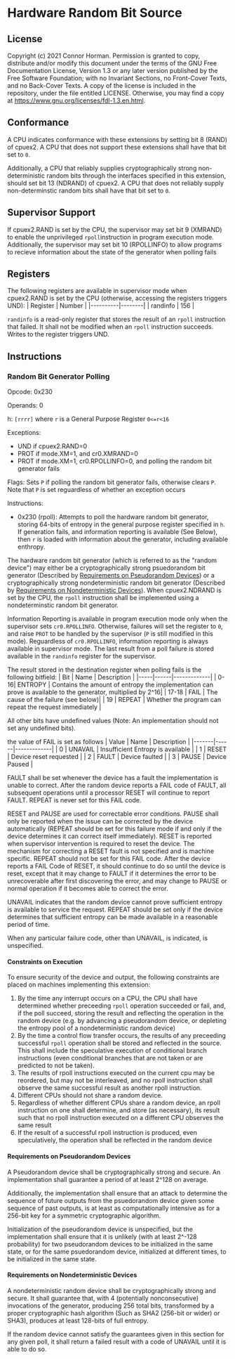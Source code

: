 # Hardware Random Bit Source

## License

Copyright (c)  2021  Connor Horman.
Permission is granted to copy, distribute and/or modify this document
under the terms of the GNU Free Documentation License, Version 1.3
or any later version published by the Free Software Foundation;
with no Invariant Sections, no Front-Cover Texts, and no Back-Cover Texts.
A copy of the license is included in the repository, under the file entitled LICENSE. Otherwise, you may find a copy at <https://www.gnu.org/licenses/fdl-1.3.en.html>.

## Conformance

A CPU indicates conformance with these extensions by setting bit 8 (RAND) of cpuex2. A CPU that does not support these extensions shall have that bit set to `0`.

Additionally, a CPU that reliably supplies cryptographically strong non-deterministic random bits through the interfaces specified in this extension, should set bit 13 (NDRAND) of cpuex2. A CPU that does not reliably supply non-determinstic random bits shall have that bit set to `0`.

## Supervisor Support

If cpuex2.RAND is set by the CPU, the supervisor may set bit 9 (XMRAND) to enable the unprivileged `rpoll`instruction in program execution mode. 
Additionally, the supervisor may set bit 10 (RPOLLINFO) to allow programs to recieve information about the state of the generator when polling fails

## Registers

The following registers are available in supervisor mode when cpuex2.RAND is set by the CPU (otherwise, accessing the registers triggers UND):
| Register | Number |
|----------|--------|
| randinfo | 156    |

`randinfo` is a read-only register that stores the result of an `rpoll` instruction that failed. It shall not be modified when an `rpoll` instruction succeeds. Writes to the register triggers UND.


## Instructions

### Random Bit Generator Polling

Opcode: 0x230

Operands: 0

h: `[rrrr]` where `r` is a General Purpose Register `0<=r<16`

Exceptions:
- UND if cpuex2.RAND=0
- PROT if mode.XM=1, and cr0.XMRAND=0
- PROT if mode.XM=1, cr0.RPOLLINFO=0, and polling the random bit generator fails

Flags: Sets `P` if polling the random bit generator fails, otherwise clears `P`. Note that `P` is set reguardless of whether an exception occurs

Instructions:
- 0x230 (rpoll): Attempts to poll the hardware random bit generator, storing 64-bits of entropy in the general purpose register specified in `h`. If generation fails, and information reporting is available (See Below), then `r` is loaded with information about the generator, including available enthropy.

The hardware random bit generator (which is referred to as the "random device") may either be a cryptographically strong psuedorandom bit generator (Described by [Requirements on Pseudorandom Devices](#requirements-on-pseudorandom-devices)) or a cryptographically strong nondeterministic random bit generator (Described by [Requirements on Nondeterministic Devices](#requirements-on-nondetermistic-devices)). 
When cpuex2.NDRAND is set by the CPU, the `rpoll` instruction shall be implemented using a nondeterminstic random bit generator.

Information Reporting is available in program execution mode only when the supervisor sets `cr0.RPOLLINFO`. Otherwise, failures will set the register to `0`, and raise `PROT` to be handled by the supervisor (`P` is still modified in this mode). Reguardless of `cr0.RPOLLINFO`, information reporting is always available in supervisor mode. The last result from a poll failure is stored available in the `randinfo` register for the supervisor.


The result stored in the destination register when polling fails is the following bitfield:
| Bit | Name | Description |
|-----|------|-------------|
| 0-16| ENTROPY | Contains the amount of entropy the implementation can prove is available to the generator, multiplied by 2^16|
| 17-18 | FAIL | The cause of the failure (see below)|
| 19 | REPEAT | Whether the program can repeat the request immediately |

All other bits have undefined values (Note: An implementation should not set any undefined bits).

the value of FAIL is set as follows
| Value | Name | Description |
|-------|------|-------------|
| 0     | UNAVAIL | Insufficient Entropy is available |
| 1     | RESET   | Device reset requested |
| 2     | FAULT   | Device faulted |
| 3     | PAUSE   | Device Paused |

FAULT shall be set whenever the device has a fault the implementation is unable to correct. After the random device reports a FAIL code of FAULT, all subsequent operations until a processor RESET will continue to report FAULT. REPEAT is never set for this FAIL code.

RESET and PAUSE are used for correctable error conditions. 
PAUSE shall only be reported when the issue can be corrected by the device automatically (REPEAT should be set for this failure mode if and only if the device determines it can correct itself immediately). 
RESET is reported when supervisor intervention is required to reset the device. The mechanism for correcting a RESET fault is not specified and is machine specific. REPEAT should not be set for this FAIL code.
After the device reports a FAIL Code of RESET, it should continue to do so until the device is reset, except that it may change to FAULT if it determines the error to be unrecoverable after first discovering the error, and may change to PAUSE or normal operation if it becomes able to correct the error.


UNAVAIL indicates that the random device cannot prove sufficient entropy is available to service the request. REPEAT should be set only if the device determines that sufficient entropy can be made available in a reasonable period of time. 

When any particular failure code, other than UNAVAIL, is indicated, is unspecified. 

#### Constraints on Execution

To ensure security of the device and output, the following constraints are placed on machines implementing this extension:
1. By the time any interrupt occurs on a CPU, the CPU shall have determined whether preceeding `rpoll` operation succeeded or fail, and, if the poll succeed, storing the result and reflecting the operation in the random device (e.g. by advancing a pseudorandom device, or depleting the entropy pool of a nondeterministic random device)
2. By the time a control flow transfer occurs, the results of any preceeding successful `rpoll` operation shall be stored and reflected in the source. This shall include the speculative execution of conditional branch instructions (even conditional branches that are not taken or are predicted to not be taken).
3. The results of rpoll instructions executed on the current cpu may be reordered, but may not be interleaved, and no rpoll instruction shall observe the same successful result as another rpoll instruction.
4. Different CPUs should not share a random device. 
5. Regardless of whether different CPUs share a random device, an rpoll instruction on one shall determine, and store (as necessary), its result such that no rpoll instruction executed on a different CPU observes the same result
6. If the result of a successful rpoll instruction is produced, even speculatively, the operation shall be reflected in the random device


#### Requirements on Pseudorandom Devices

A Pseudorandom device shall be cryptographically strong and secure.
An implementation shall guarantee a period of at least 2^128 on average.

Additionally, the implementation shall ensure that an attack to determine the sequence of future outputs from the psuedorandom device given some sequence of past outputs, is at least as computationally intensive as for a 256-bit key for a symmetric cryptographic algorithm.

Initialization of the pseudorandom device is unspecified, but the implementation shall ensure that it is unlikely (with at least 2^-128 probability) for two pseudorandom devices to be initialized in the same state, or for the same psuedorandom device, initialized at different times, to be initialized in the same state.

#### Requirements on Nondeterministic Devices

A nondeterministic random device shall be cryptographically strong and secure.
It shall guarantee that, with 4 (potentially nonconsecutive) invocations of the generator, producing 256 total bits, transformed by a proper cryptographic hash algorithm (Such as SHA2 (256-bit or wider) or SHA3), produces at least 128-bits of full entropy.

If the random device cannot satisfy the guarantees given in this section for any given poll, it shall return a failed result with a code of UNAVAIL until it is able to do so. 
